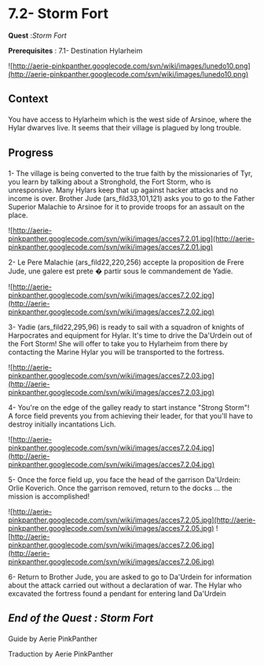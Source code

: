 # 7.2- Storm Fort #


<p><b>Quest</b> :<em>Storm Fort</em> </p>
<p><b>Prerequisites</b> : 7.1- Destination Hylarheim</p>

![http://aerie-pinkpanther.googlecode.com/svn/wiki/images/lunedo10.png](http://aerie-pinkpanther.googlecode.com/svn/wiki/images/lunedo10.png)

## <p><span>Context</span></p> ##

You have access to Hylarheim which is the west side of Arsinoe, where the Hylar dwarves live. It seems that their village is plagued by long trouble.


## <p>Progress</p> ##

1- The village is being converted to the true faith by the missionaries of Tyr, you learn by talking about a Stronghold, the Fort Storm, who is unresponsive. Many Hylars keep that up against hacker attacks and no income is over. Brother Jude (ars\_fild33,101,121) asks you to go to the Father Superior Malachie to Arsinoe for it to provide troops for an assault on the place.


![http://aerie-pinkpanther.googlecode.com/svn/wiki/images/acces7.2.01.jpg](http://aerie-pinkpanther.googlecode.com/svn/wiki/images/acces7.2.01.jpg)


2- Le Pere Malachie (ars\_fild22,220,256) accepte la proposition de Frere Jude, une galere est prete � partir sous le commandement de Yadie.


![http://aerie-pinkpanther.googlecode.com/svn/wiki/images/acces7.2.02.jpg](http://aerie-pinkpanther.googlecode.com/svn/wiki/images/acces7.2.02.jpg)

3- Yadie (ars\_fild22,295,96) is ready to sail with a squadron of knights of Harpocrates and equipment for Hylar. It's time to drive the Da'Urdein out of the Fort Storm! She will offer to take you to Hylarheim from there by contacting the Marine Hylar you will be transported to the fortress.


![http://aerie-pinkpanther.googlecode.com/svn/wiki/images/acces7.2.03.jpg](http://aerie-pinkpanther.googlecode.com/svn/wiki/images/acces7.2.03.jpg)

4- You're on the edge of the galley ready to start instance "Strong Storm"! A force field prevents you from achieving their leader, for that you'll have to destroy initially incantations Lich.


![http://aerie-pinkpanther.googlecode.com/svn/wiki/images/acces7.2.04.jpg](http://aerie-pinkpanther.googlecode.com/svn/wiki/images/acces7.2.04.jpg)

5- Once the force field up, you face the head of the garrison Da'Urdein: Orlie Koverich. Once the garrison removed, return to the docks ... the mission is accomplished!


![http://aerie-pinkpanther.googlecode.com/svn/wiki/images/acces7.2.05.jpg](http://aerie-pinkpanther.googlecode.com/svn/wiki/images/acces7.2.05.jpg)
![http://aerie-pinkpanther.googlecode.com/svn/wiki/images/acces7.2.06.jpg](http://aerie-pinkpanther.googlecode.com/svn/wiki/images/acces7.2.06.jpg)

6- Return to Brother Jude, you are asked to go to Da'Urdein for information about the attack carried out without a declaration of war. The Hylar who excavated the fortress found a pendant for entering land Da'Urdein



## <p><em>End of the Quest : Storm Fort</em></h2>
Guide by Aerie PinkPanther

Traduction by Aerie PinkPanther
</p>